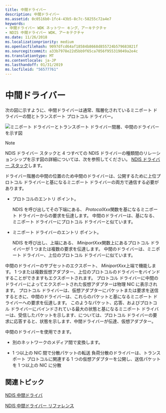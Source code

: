 ```yaml
---
title: 中間ドライバー
description: 中間ドライバー
ms.assetid: 0c0516b0-1fc4-43b5-8c7c-58255c72a4e7
keywords:
- 中間ドライバー WDK ネットワー キング、アーキテクチャ
- NDIS 中間ドライバー WDK、アーキテクチャ
ms.date: 11/26/2018
ms.localizationpriority: medium
ms.openlocfilehash: 9097dfcd64af18584b8668d855724b579683821f
ms.sourcegitcommit: a33b7978e22d5bb9f65ca7056f955319049a2e4c
ms.translationtype: MT
ms.contentlocale: ja-JP
ms.lasthandoff: 01/31/2019
ms.locfileid: "56577761"
---
```

# <a name="intermediate-drivers"></a>中間ドライバー

次の図に示すように、中間ドライバーは通常、階層化されているミニポート ドライバーの間とトランスポート プロトコル ドライバー。

![ミニポート ドライバーとトランスポート ドライバー間層、中間のドライバーを示す図](images/id-1.png)

> [!NOTE]
> NDIS ドライバー スタックと 4 つすべての NDIS ドライバーの種類間のリレーションシップを示す図の詳細については、次を参照してください。 [NDIS ドライバー スタック](ndis-driver-stack.md)します。

ドライバー階層の中間の位置のため中間のドライバーは、公開するために上位プロトコル ドライバーと基になるミニポート ドライバーの両方で通信する必要があります。

-   プロトコルのエントリ ポイント。

    NDIS を呼び出してその下端にある、 *ProtocolXxx*関数を基になるミニポート ドライバーからの要求を伝達します。 中間のドライバーは、基になる、ミニポート ドライバーにプロトコル ドライバーと似ています。

-   ミニポート ドライバーのエントリ ポイント。

    NDIS を呼び出し、上端にある、 *MiniportXxx*関数上にあるプロトコル ドライバーが 1 つまたは複数の要求を伝達します。 中間のドライバーは、ミニポート ドライバー、上位のプロトコル ドライバーに似ています。

中間のドライバーのサブセットのエクスポート、 *MiniportXxx*上端で機能します。 1 つまたは複数仮想アダプター、上位のプロトコルのドライバーをバインドすることができますもエクスポートされます。 プロトコル ドライバーに中間のドライバーによってエクスポートされた仮想アダプターは物理 NIC に表示されます。 プロトコル ドライバーは、仮想アダプターにパケットまたは要求を送信するときに、中間のドライバーは、これらのパケットと基になるミニポート ドライバーへの要求を伝達します。 このようなパケット、応答、およびプロトコル ドライバーにバインドされている最大の状態と基になるミニポート ドライバーは、受信したパケットを示します、については、プロトコル ドライバーの要求に応答すると、状態を示します、中間ドライバーが伝達、仮想アダプター。

中間のドライバーを使用できます。

-   別のネットワークのメディア間で変換します。

-   1 つ以上の NIC 間で分散パケットの転送 負荷分散のドライバーは、トランスポート プロトコルに関連する 1 つの仮想アダプターを公開し、送信パケットを 1 つ以上の NIC に分散

## <a name="related-topics"></a>関連トピック

[NDIS 中間ドライバ](ndis-intermediate-drivers2.md)

[NDIS 中間ドライバー リファレンス](https://msdn.microsoft.com/library/windows/hardware/ff565782)